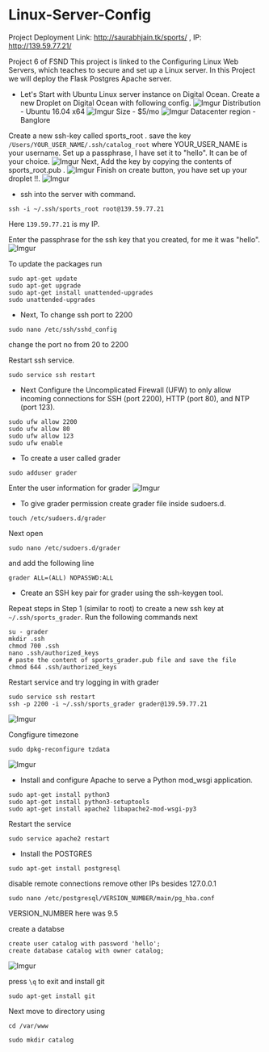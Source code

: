 # Linux-Server-Config
Project Deployment Link: http://saurabhjain.tk/sports/ , IP: http://139.59.77.21/

Project 6 of FSND
This project is linked to the Configuring Linux Web Servers, which teaches  to secure and set up a Linux server. 
In this Project we will deploy the Flask Postgres Apache server.

* Let's Start with Ubuntu Linux server instance on Digital Ocean.
Create a new Droplet on Digital Ocean with following config.
![Imgur](https://i.imgur.com/KNHH7Gh.png)
Distribution - Ubuntu 16.04 x64
![Imgur](https://i.imgur.com/kIOsgRr.png)
Size - $5/mo
![Imgur](https://i.imgur.com/T8JLBA6.png)
Datacenter region - Banglore

Create a new ssh-key called sports_root .
save the key `/Users/YOUR_USER_NAME/.ssh/catalog_root` where YOUR_USER_NAME is your username.
Set up a passphrase, I have set it to "hello". It can be of your choice.
![Imgur](https://i.imgur.com/i2r0cTW.png)
Next, Add the key by copying the contents of sports_root.pub .
![Imgur](https://i.imgur.com/dAsXVNR.png)
Finish on create button, you have set up your droplet !!.
![Imgur](https://i.imgur.com/QItROcm.png)

* ssh into the server with command.
```
ssh -i ~/.ssh/sports_root root@139.59.77.21
```
Here `139.59.77.21` is my IP.

Enter the passphrase for the ssh key that you created, for me it was "hello".
![Imgur](https://i.imgur.com/4XhuqRf.png)

To update the packages run

```
sudo apt-get update
sudo apt-get upgrade
sudo apt-get install unattended-upgrades
sudo unattended-upgrades
```

* Next, To change ssh port to 2200
```
sudo nano /etc/ssh/sshd_config
```
change the port no from 20 to 2200

Restart ssh service.

```sudo service ssh restart```

* Next Configure the Uncomplicated Firewall (UFW) to only allow incoming connections for SSH (port 2200), HTTP (port 80), and NTP (port 123).
```
sudo ufw allow 2200
sudo ufw allow 80
sudo ufw allow 123
sudo ufw enable
```
* To create a user called grader
```
sudo adduser grader
```
Enter the user information for grader
![Imgur](https://i.imgur.com/Xjs2P2U.png)

* To give grader permission create grader file inside sudoers.d.
```
touch /etc/sudoers.d/grader
```
Next open 
```
sudo nano /etc/sudoers.d/grader
```
and add the following line
```
grader ALL=(ALL) NOPASSWD:ALL
```

* Create an SSH key pair for grader using the ssh-keygen tool.

Repeat steps in Step 1 (similar to root) to create a new ssh key at `~/.ssh/sports_grader`.
Run the following commands next 

```
su - grader
mkdir .ssh
chmod 700 .ssh
nano .ssh/authorized_keys
# paste the content of sports_grader.pub file and save the file
chmod 644 .ssh/authorized_keys
```
Restart service and try logging in with grader
```
sudo service ssh restart
ssh -p 2200 -i ~/.ssh/sports_grader grader@139.59.77.21
```

![Imgur](https://i.imgur.com/ypcdH2f.png)

Congfigure timezone 
```
sudo dpkg-reconfigure tzdata
```

![Imgur](https://i.imgur.com/iMta7iz.png)


* Install and configure Apache to serve a Python mod_wsgi application.
```
sudo apt-get install python3
sudo apt-get install python3-setuptools
sudo apt-get install apache2 libapache2-mod-wsgi-py3
```
Restart the service 

```
sudo service apache2 restart
```
* Install the POSTGRES
```
sudo apt-get install postgresql
```

disable remote connections remove other IPs besides 127.0.0.1
```
sudo nano /etc/postgresql/VERSION_NUMBER/main/pg_hba.conf
```
VERSION_NUMBER here was 9.5

create a databse 

```
create user catalog with password 'hello';
create database catalog with owner catalog;
```
![Imgur](https://i.imgur.com/mGpgo2u.png)

press `\q` to exit and install git

```
sudo apt-get install git
```

Next move to directory using
```
cd /var/www
```

```
sudo mkdir catalog
```







 





